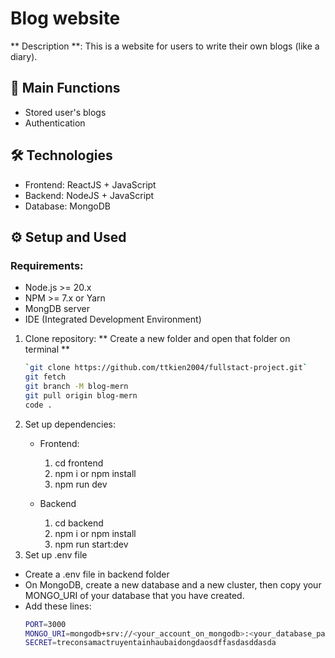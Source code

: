 # Blog website
** Description **: This is a website for users to write their own blogs (like a diary).

## 🚀 Main Functions
- Stored user's blogs
- Authentication

## 🛠 Technologies
- Frontend: ReactJS + JavaScript
- Backend: NodeJS + JavaScript
- Database: MongoDB

## ⚙️ Setup and Used

### Requirements:
- Node.js >= 20.x
- NPM >= 7.x or Yarn
- MongDB server
- IDE (Integrated Development Environment)
1. Clone repository:
** Create a new folder and open that folder on terminal **
     ```bash
     `git clone https://github.com/ttkien2004/fullstact-project.git`
     git fetch
     git branch -M blog-mern
     git pull origin blog-mern
     code .     
3. Set up dependencies:
   - Frontend:
       1. cd frontend
       2. npm i or npm install
       3. npm run dev
       
   - Backend
       1. cd backend
       2. npm i or npm install
       3. npm run start:dev
4. Set up .env file
- Create a .env file in backend folder
- On MongoDB, create a new database and a new cluster, then copy your MONGO_URI of your database that you have created.
- Add these lines:
  ```bash
  PORT=3000
  MONGO_URI=mongodb+srv://<your_account_on_mongodb>:<your_database_password>@blog-mern.asxbd.mongodb.net/?retryWrites=true&w=majority&appName=Blog-mern&ssl=true
  SECRET=treconsamactruyentainhaubaidongdaosdffasdasddasda
